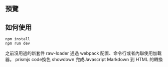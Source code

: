 預覽
-------



如何使用
-------
```
npm install
npm run dev
```

之前沒用過的新套件
raw-loader  通過 webpack 配置、命令行或者內聯使用加載器。
prismjs     code換色
showdown    完成Javascript Markdown 到 HTML 的轉換